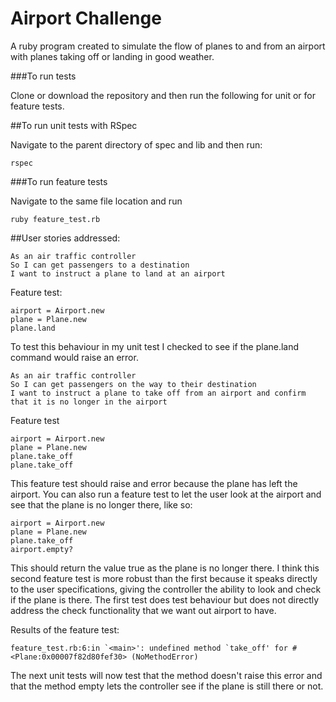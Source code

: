 Airport Challenge
=================

A ruby program created to simulate the flow of planes to and from an airport with planes taking off or landing in good weather.

###To run tests

Clone or download the repository and then run the following for unit or for feature tests.

##To run unit tests with RSpec

Navigate to the parent directory of spec and lib and then run:

```
rspec
```

###To run feature tests

Navigate to the same file location and run

```
ruby feature_test.rb
```

##User stories addressed:

```
As an air traffic controller
So I can get passengers to a destination
I want to instruct a plane to land at an airport
```
Feature test:

```
airport = Airport.new
plane = Plane.new
plane.land
```

To test this behaviour in my unit test I checked to see if the plane.land command would raise an error.

```
As an air traffic controller
So I can get passengers on the way to their destination
I want to instruct a plane to take off from an airport and confirm that it is no longer in the airport
```

Feature test

```
airport = Airport.new
plane = Plane.new
plane.take_off
plane.take_off
```
This feature test should raise and error because the plane has left the airport.
You can also run a feature test to let the user look at the airport and see that the plane is no longer there, like so:

```
airport = Airport.new
plane = Plane.new
plane.take_off
airport.empty?
```
This should return the value true as the plane is no longer there. I think this second feature test is more robust than the first because it speaks directly to the user specifications, giving the controller the ability to look and check if the plane is there. The first test does test behaviour but does not directly address the check functionality that we want out airport to have.

Results of the feature test:

```
feature_test.rb:6:in `<main>': undefined method `take_off' for #<Plane:0x00007f82d80fef30> (NoMethodError)
```

The next unit tests will now test that the method doesn't raise this error and that the method empty lets the controller see if the plane is still there or not. 
